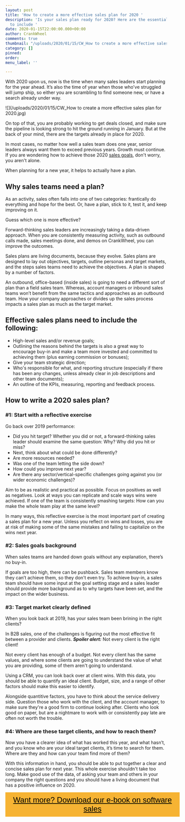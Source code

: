 ```yaml
---
layout: post
title: 'How to create a more effective sales plan for 2020 '
description: 'Is your sales plan ready for 2020? Here are the essentials you need
  to include '
date: 2020-01-15T22:00:00.000+00:00
author: CrankWheel
comments: true
thumbnail: "/uploads/2020/01/15/CW_How to create a more effective sales plan for 2020.jpg"
category: []
pinned: 
order: 
menu_label: ''

---
```

With 2020 upon us, now is the time when many sales leaders start planning for the year ahead. It’s also the time of year when those who've struggled will jump ship, so either you are scrambling to find someone new, or have a search already under way.

![](/uploads/2020/01/15/CW_How to create a more effective sales plan for 2020.jpg)

On top of that, you are probably working to get deals closed, and make sure the pipeline is looking strong to hit the ground running in January. But at the back of your mind, there are the targets already in place for 2020.

In most cases, no matter how well a sales team does one year, senior leaders always want them to exceed previous years. Growth must continue. If you are wondering how to achieve those 2020 [sales goals](https://crankwheel.com/top-7-goals-for-sales-leaders-in-2020-and-how-to-achieve-them/), don't worry, you aren't alone.

When planning for a new year, it helps to actually have a plan.

## Why sales teams need a plan?

As an activity, sales often falls into one of two categories: frantically do everything and hope for the best. Or, have a plan, stick to it, test it, and keep improving on it.

Guess which one is more effective?

Forward-thinking sales leaders are increasingly taking a data-driven approach. When you are consistently measuring activity, such as outbound calls made, sales meetings done, and demos on CrankWheel, you can improve the outcomes.

Sales plans are living documents, because they evolve. Sales plans are designed to lay out objectives, targets, outline personas and target markets, and the steps sales teams need to achieve the objectives. A plan is shaped by a number of factors.

An outbound, office-based (inside sales) is going to need a different sort of plan than a field sales team. Whereas, account managers or inbound sales teams won’t benefit from the same tactics and approaches as an outbound team. How your company approaches or divides up the sales process impacts a sales plan as much as the target market.

## Effective sales plans need to include the following:

* High-level sales and/or revenue goals;
* Outlining the reasons behind the targets is also a great way to encourage buy-in and make a team more invested and committed to achieving them (plus earning commission or bonuses);
* Give your team strategic direction;
* Who's responsible for what, and reporting structure (especially if there has been any changes, unless already clear in job descriptions and other team documents);
* An outline of the KPIs, measuring, reporting and feedback process.

## How to write a 2020 sales plan?

### #1: Start with a reflective exercise

Go back over 2019 performance:

* Did you hit target? Whether you did or not, a forward-thinking sales leader should examine the same question: Why? Why did you hit or miss?
* Next, think about what could be done differently?
* Are more resources needed?
* Was one of the team letting the side down?
* How could you improve next year?
* Are there any sector/vertical-specific challenges going against you (or wider economic challenges)?

Aim to be as realistic and practical as possible. Focus on positives as well as negatives. Look at ways you can replicate and scale ways wins were achieved. If one of the team is consistently smashing targets: How can you make the whole team play at the same level?

In many ways, this reflective exercise is the most important part of creating a sales plan for a new year. Unless you reflect on wins and losses, you are at risk of making some of the same mistakes and failing to capitalize on the wins next year.

### #2: Sales goals background

When sales teams are handed down goals without any explanation, there’s no buy-in.

If goals are too high, there can be pushback. Sales team members know they can’t achieve them, so they don't even try. To achieve buy-in, a sales team should have some input at the goal setting stage and a sales leader should provide more background as to why targets have been set, and the impact on the wider business.

### #3: Target market clearly defined

When you look back at 2019, has your sales team been brining in the right clients?

In B2B sales, one of the challenges is figuring out the most effective fit between a provider and clients. **_Spoiler alert:_** Not every client is the right client!

Not every client has enough of a budget. Not every client has the same values, and where some clients are going to understand the value of what you are providing, some of them aren't going to understand.

Using a CRM, you can look back over at client wins. With this data, you should be able to quantify an ideal client. Budget, size, and a range of other factors should make this easier to identify.

Alongside quantitive factors, you have to think about the service delivery side. Question those who work with the client, and the account manager, to make sure they're a good firm to continue looking after. Clients who look good on paper, but are a nightmare to work with or consistently pay late are often not worth the trouble.

### #4: Where are these target clients, and how to reach them?

Now you have a clearer idea of what has worked this year, and what hasn’t, and you know who are your ideal target clients, it’s time to search for them. Where are they and how can your team find more of them?

With this information in hand, you should be able to put together a clear and concise sales plan for next year. This whole exercise shouldn't take too long. Make good use of the data, of asking your team and others in your company the right questions and you should have a living document that has a positive influence on 2020.

<style> .btn-signup { padding-top: 11px !important; border-radius: 0px !important; background-color: #f6b333; text-align: center; padding: 10px 20px !important; border: 0px !important; width: 100%; margin-bottom: 20px; } .btn-signup a { color: black !important; font-family: 'Titillium Web', sans-serif; font-size: 24px !important; font-weight: normal !important; } </style>

<div class="btn-signup"><a style="cursor: pointer;" href="/sign-up-to-download">Want more? Download our e-book on software sales</a></div>